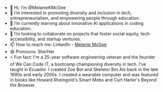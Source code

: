 - 👋 Hi, I’m @MelanieKMcGee
- 👀 I’m interested in promoting diversity and inclusion in tech, entrepreneurialism, and empowering people through education.
- 🌱 I’m currently learning about innovative AI applications in coding education.
- 💞️ I’m looking to collaborate on projects that foster social equity, tech accessibility, and startup ventures.
- 📫 How to reach me: LinkedIn - [Melanie McGee](https://www.linkedin.com/in/melaniemcgee/)
- 😄 Pronouns: She/Her
- ⚡ Fun fact: I'm a 25-year software engineering veteran and the founder of We Can Code IT, a bootcamp championing diversity in tech. I've taught in Ecuador. I created Zoe Bot and Skeletor Bot AIs back in the late 1990s and early 2000s. I created a wearable computer and was featured in books like Howard Rheingold's Smart Mobs and Curt Harler's Beyond the Browser.
